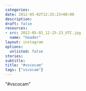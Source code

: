 ```yaml
---
categories:
date: 2012-05-02T12:25:23+00:00
description:
draft: false
resources:
- src: 2012-05-02_12-25-23_UTC.jpg
  name: "header"
layout: instagram
options:
  unlisted: false
stories:
subtitle:
title: "#vscocam"
tags: ["vscocam"]
---
```


"#vscocam"
